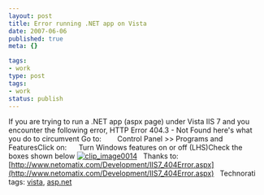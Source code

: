 ```yaml
---
layout: post
title: Error running .NET app on Vista
date: 2007-06-06
published: true
meta: {}

tags:
- work
type: post
tags:
- work
status: publish
---
```



If you are trying to run a .NET app (aspx page) under Vista IIS 7 and you encounter the following error,  HTTP Error 404.3 - Not Found  here's what you do to circumvent  Go to:        Control Panel >> Programs and FeaturesClick on:      Turn Windows features on or off (LHS)Check the boxes shown below  [![clip_image0014](http://blog.andyeick.com/content/binary/WindowsLiveWriter/Errorrunning.NETapponVista_69A7/clip_image0014_thumb.jpg)](http://blog.andyeick.com/content/binary/WindowsLiveWriter/Errorrunning.NETapponVista_69A7/clip_image0014.jpg)     Thanks to:  [http://www.netomatix.com/Development/IIS7_404Error.aspx](http://www.netomatix.com/Development/IIS7_404Error.aspx)   Technorati tags: [vista](http://technorati.com/tags/vista), [asp.net](http://technorati.com/tags/asp.net)

